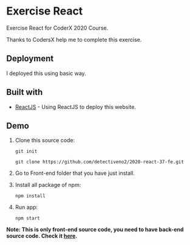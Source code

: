 # Exercise React

Exercise React for CoderX 2020 Course.

Thanks to CodersX help me to complete this exercise.

## Deployment

I deployed this using basic way.

## Built with

- [ReactJS](https://reactjs.org/) - Using ReactJS to deploy this website.

## Demo

1. Clone this source code:

   `git init`

   `git clone https://github.com/detectiveno2/2020-react-37-fe.git`

2. Go to Front-end folder that you have just install.

3. Install all package of npm:

   `npm install`

4. Run app:

   `npm start`

**Note: This is only front-end source code, you need to have back-end source code. Check it [here](https://github.com/detectiveno2/2020-react-37-be).**

